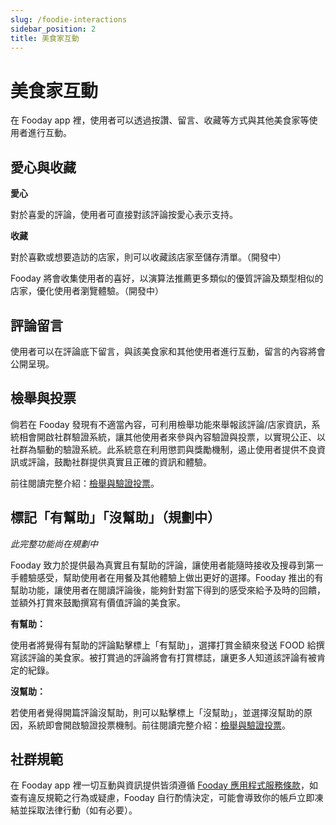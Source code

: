 ```yaml
---
slug: /foodie-interactions
sidebar_position: 2
title: 美食家互動
---
```


# 美食家互動

在 Fooday app 裡，使用者可以透過按讚、留言、收藏等方式與其他美食家等使用者進行互動。

## 愛心與收藏

**愛心**

對於喜愛的評論，使用者可直接對該評論按愛心表示支持。

**收藏**

對於喜歡或想要造訪的店家，則可以收藏該店家至儲存清單。（開發中）

Fooday 將會收集使用者的喜好，以演算法推薦更多類似的優質評論及類型相似的店家，優化使用者瀏覽體驗。（開發中）

## 評論留言

使用者可以在評論底下留言，與該美食家和其他使用者進行互動，留言的內容將會公開呈現。

## 檢舉與投票

倘若在 Fooday 發現有不適當內容，可利用檢舉功能來舉報該評論/店家資訊，系統相會開啟社群驗證系統，讓其他使用者來參與內容驗證與投票，以實現公正、以社群為驅動的驗證系統。此系統意在利用懲罰與獎勵機制，遏止使用者提供不良資訊或評論，鼓勵社群提供真實且正確的資訊和體驗。

前往閱讀完整介紹：[檢舉與驗證投票](/report-and-voting)。

## 標記「有幫助」「沒幫助」（規劃中）

_此完整功能尚在規劃中_

Fooday 致力於提供最為真實且有幫助的評論，讓使用者能隨時接收及搜尋到第一手體驗感受，幫助使用者在用餐及其他體驗上做出更好的選擇。Fooday 推出的有幫助功能，讓使用者在閱讀評論後，能夠針對當下得到的感受來給予及時的回饋，並額外打賞來鼓勵撰寫有價值評論的美食家。

**有幫助：**

使用者將覺得有幫助的評論點擊標上「有幫助」，選擇打賞金額來發送 FOOD 給撰寫該評論的美食家。被打賞過的評論將會有打賞標誌，讓更多人知道該評論有被肯定的紀錄。

**沒幫助：**

若使用者覺得開篇評論沒幫助，則可以點擊標上「沒幫助」，並選擇沒幫助的原因，系統即會開啟驗證投票機制。前往閱讀完整介紹：[檢舉與驗證投票](/report-and-voting)。

## 社群規範

在 Fooday app 裡一切互動與資訊提供皆須遵循 [Fooday 應用程式服務條款](/tos)，如查有違反規範之行為或疑慮，Fooday 自行酌情決定，可能會導致你的帳戶立即凍結並採取法律行動（如有必要）。